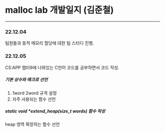 # malloc lab 개발일지 (김준철)

---

### 22.12.04

팀원들과 동적 메모리 할당에 대한 팀 스터디 진행.

### 22.12.05

CS:APP 챕터9에 나와있는 C언어 코드를 공부하면서 코드 작성.

##### 기본 상수와 매크로 선언

1. 1word 2word 규격 설정
2. 자주 사용되는 함수 선언

##### static void \*extend_heap(size_t words) 함수 작성

heap 영역 확장하는 함수 선언
